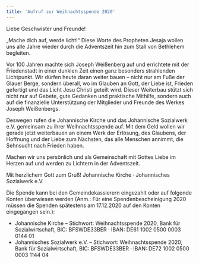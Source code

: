 ```yaml
---
title: 'Aufruf zur Weihnachtsspende 2020'
---
```


Liebe Geschwister und Freunde!

„Mache dich auf, werde licht!“ Diese Worte des Propheten Jesaja wollen uns alle Jahre wieder durch die Adventszeit hin zum Stall von Bethlehem begleiten. 

Vor 100 Jahren machte sich Joseph Weißenberg auf und errichtete mit der Friedenstadt in einer dunklen Zeit einen ganz besonders strahlenden Lichtpunkt. Wir dürfen heute daran weiter bauen – nicht nur am Fuße der Glauer Berge, sondern überall, wo im Glauben an Gott, der Liebe ist, Frieden gefertigt und das Licht Jesu Christi geteilt wird. Dieser Weiterbau stützt sich nicht nur auf Gebete, gute Gedanken und praktische Mithilfe, sondern auch auf die finanzielle Unterstützung der Mitglieder und Freunde des Werkes Joseph Weißenbergs.

Deswegen rufen die Johannische Kirche und das Johannische Sozialwerk e.V. gemeinsam zu ihrer Weihnachtsspende auf. Mit dem Geld wollen wir gerade jetzt weiterbauen an einem Werk der Erlösung, des Glaubens, der Hoffnung und der Liebe zum Nächsten, das alle Menschen annimmt, die Sehnsucht nach Frieden haben.

Machen wir uns persönlich und als Gemeinschaft mit Gottes Liebe im Herzen auf und werden zu Lichtern in der Adventszeit. 

Mit herzlichem Gott zum Gruß!
Johannische Kirche · Johannisches Sozialwerk e.V. 


Die Spende kann bei den Gemeindekassierern eingezahlt oder auf folgende Konten überwiesen werden (Anm.: Für eine Spendenbescheinigung 2020 müssen die Spenden
spätestens am 17.12.2020 auf den Konten eingegangen sein.):

* Johannische Kirche – Stichwort: Weihnachtsspende 2020, Bank für Sozialwirtschaft, BIC: BFSWDE33BER · IBAN: DE61 1002 0500 0003 0144 01
* Johannisches Sozialwerk e.V. – Stichwort: Weihnachtsspende 2020, Bank für Sozialwirtschaft, BIC: BFSWDE33BER · IBAN: DE72 1002 0500 0003 1144 04 